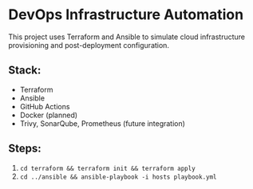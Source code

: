 # DevOps Infrastructure Automation

This project uses Terraform and Ansible to simulate cloud infrastructure provisioning and post-deployment configuration.

## Stack:
- Terraform
- Ansible
- GitHub Actions
- Docker (planned)
- Trivy, SonarQube, Prometheus (future integration)

## Steps:
1. `cd terraform && terraform init && terraform apply`
2. `cd ../ansible && ansible-playbook -i hosts playbook.yml`
